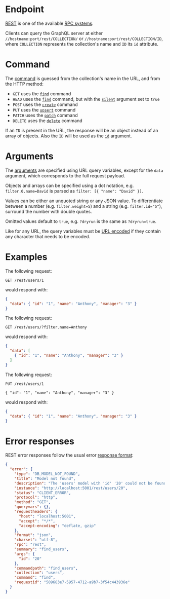 # Endpoint

[REST](https://en.wikipedia.org/wiki/Representational_state_transfer)
is one of the available [RPC systems](rpc.md).

Clients can query the GraphQL server at either
`//hostname:port/rest/COLLECTION/` or `//hostname:port/rest/COLLECTION/ID`,
where `COLLECTION` represents the collection's name and `ID` its `id` attribute.

# Command

The [command](rpc.md#rpc) is guessed from the collection's name
in the URL, and from the HTTP method:
  - `GET` uses the [`find`](crud.md#find-command) command
  - `HEAD` uses the [`find`](crud.md#find-command) command, but with the
    [`silent`](silent.md) argument set to `true`
  - `POST` uses the [`create`](crud.md#create-command) command
  - `PUT` uses the [`upsert`](crud.md#upsert-command) command
  - `PATCH` uses the [`patch`](crud.md#patch-command) command
  - `DELETE` uses the [`delete`](crud.md#delete-command) command

If an `ID` is present in the URL, the response will be an object instead of
an array of objects. Also the `ID` will be used as the
[`id`](filtering.md#id-argument) argument.

# Arguments

The [arguments](rpc.md#rpc) are specified using URL query
variables, except for the `data` argument, which corresponds to the full
request payload.

Objects and arrays can be specified using a dot notation, e.g.
`filter.0.name=David` is parsed as `filter: [{ "name": "David" }]`.

Values can be either an unquoted string or any JSON value. To differentiate
between a number (e.g. `filter.weight=5`) and a string (e.g. `filter.id="5"`),
surround the number with double quotes.

Omitted values default to `true`, e.g. `?dryrun` is the same as `?dryrun=true`.

Like for any URL, the query variables must be
[URL encoded](https://en.wikipedia.org/wiki/Percent-encoding) if they contain
any character that needs to be encoded.

# Examples

The following request:

```HTTP
GET /rest/users/1
```

would respond with:

```json
{
  "data": { "id": "1", "name": "Anthony", "manager": "3" }
}
```

The following request:

```HTTP
GET /rest/users/?filter.name=Anthony
```

would respond with:

```json
{
  "data": [
    { "id": "1", "name": "Anthony", "manager": "3" }
  ]
}
```

The following request:

```HTTP
PUT /rest/users/1

{ "id": "1", "name": "Anthony", "manager": "3" }
```

would respond with:

```json
{
  "data": { "id": "1", "name": "Anthony", "manager": "3" }
}
```

# Error responses

REST error responses follow the usual error
[response format](error.md#error-responses-sent-to-clients):

```json
{
  "error": {
    "type": "DB_MODEL_NOT_FOUND",
    "title": "Model not found",
    "description": "The 'users' model with 'id' '20' could not be found",
    "instance": "http://localhost:5001/rest/users/20",
    "status": "CLIENT_ERROR",
    "protocol": "http",
    "method": "GET",
    "queryvars": {},
    "requestheaders": {
      "host": "localhost:5001",
      "accept": "*/*",
      "accept-encoding": "deflate, gzip"
    },
    "format": "json",
    "charset": "utf-8",
    "rpc": "rest",
    "summary": "find_users",
    "args": {
      "id": "20"
    },
    "commandpath": "find_users",
    "collection": "users",
    "command": "find",
    "requestid": "509683e7-5957-4712-a9b7-3f54c443936e"
  }
}
```
